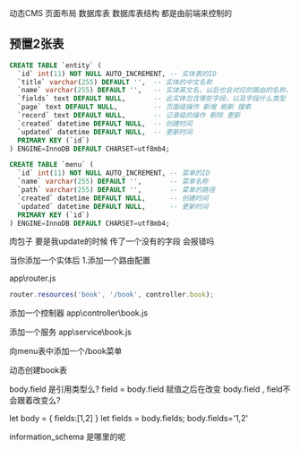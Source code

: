 

动态CMS
页面布局
数据库表
数据库表结构
都是由前端来控制的

## 预置2张表

```sql
CREATE TABLE `entity` (
  `id` int(11) NOT NULL AUTO_INCREMENT, -- 实体表的ID
  `title` varchar(255) DEFAULT '',  -- 实体的中文名称
  `name` varchar(255) DEFAULT '',   -- 实体英文名，以后也会对应的路由的名称，表的名称
  `fields` text DEFAULT NULL,       -- 此实体包含哪些字段，以及字段什么类型
  `page` text DEFAULT NULL,         -- 页面级操作 新增 刷新 搜索
  `record` text DEFAULT NULL,       -- 记录级的操作 删除 更新
  `created` datetime DEFAULT NULL,  -- 创建时间
  `updated` datetime DEFAULT NULL,  -- 更新时间
  PRIMARY KEY (`id`)
) ENGINE=InnoDB DEFAULT CHARSET=utf8mb4;

CREATE TABLE `menu` (
  `id` int(11) NOT NULL AUTO_INCREMENT, -- 菜单的ID
  `name` varchar(255) DEFAULT '',       -- 菜单名称
  `path` varchar(255) DEFAULT '',       -- 菜单的路径
  `created` datetime DEFAULT NULL,      -- 创建时间
  `updated` datetime DEFAULT NULL,      -- 更新时间
  PRIMARY KEY (`id`) 
) ENGINE=InnoDB DEFAULT CHARSET=utf8mb4;
```


肉包子
要是我update的时候 传了一个没有的字段 会报错吗 

当你添加一个实体后
1.添加一个路由配置

app\router.js
```js
router.resources('book', '/book', controller.book);
```

添加一个控制器
app\controller\book.js

添加一个服务
app\service\book.js

向menu表中添加一个/book菜单 

动态创建book表

body.field 是引用类型么?   field = body.field  赋值之后在改变 body.field , field不会跟着改变么? 

let body = {
  fields:[1,2]
}
let fields = body.fields;
body.fields='1,2'

information_schema 是哪里的呢 
